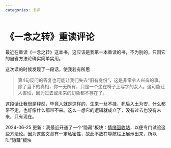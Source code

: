 ```yaml
---
categories: 书评
---
```


# 《一念之转》重读评论

最近在重读《一念之转》这本书，这应该是我第一本重读的书，不为别的，只因它的自省方法论确实简单实用。

这次读的时候发现了一段话，使我若有所思

> 第4句反问的答复也可能让我们失去“旧有身份”，这是非常令人兴奋的事。除了当下的真相，你一无所有，只是一个坐在椅子上写字的女人。这可能让人害怕，因为过去或未来的幻象都不存在了。

这段话让我很是释然，毕竟人就是这样的，生来一丝不挂，死后入土为安，什么都带不走，也好像什么都带不来。这么一想它的逻辑就成立了，没有过去也没有未来，只有现在。

2024-06-25 更新：我最近开通了一个“隐藏”板块：[情绪回收站](/about/self-q-a/)，以便专门试验这些方法论。因为这些文章有一定私密性，故此不放在导航栏上展示出来，所以叫“隐藏”板块